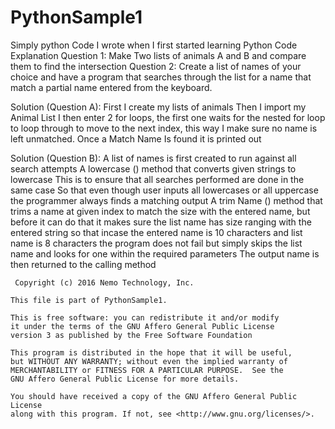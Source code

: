 # PythonSample1
Simply python Code I wrote when I first started learning Python
Code Explanation
Question 1:
Make Two lists of animals A and B and compare them to find the intersection
Question 2:
Create a list of names of your choice and have a program that searches through the list for a name that match a partial name entered from the keyboard.

Solution (Question A):
First I create my lists of animals
Then I import my Animal List I then enter 2 for loops, the first one waits for the nested for loop to loop through to move to the next index, this way I make sure no name is left unmatched.
Once a Match Name Is found it is printed out

 

Solution (Question B):
A list of names is first created to run against all search attempts
A lowercase () method that converts given strings to lowercase
This is to ensure that all searches performed are done in the same case
So that even though user inputs all lowercases or all uppercase the programmer always finds a matching output
A trim Name () method that trims a name at given index to match the size with the entered name, but before it can do that it makes sure the list name has size ranging with the entered string so that incase the entered name is 10 characters and list name is 8 characters the program does not fail but simply skips the list name and looks for one within the required parameters
The output name is then returned to the calling method
 
     Copyright (c) 2016 Nemo Technology, Inc.
 
    This file is part of PythonSample1.
 
    This is free software: you can redistribute it and/or modify
    it under the terms of the GNU Affero General Public License
    version 3 as published by the Free Software Foundation
 
    This program is distributed in the hope that it will be useful,
    but WITHOUT ANY WARRANTY; without even the implied warranty of
    MERCHANTABILITY or FITNESS FOR A PARTICULAR PURPOSE.  See the
    GNU Affero General Public License for more details.
 
    You should have received a copy of the GNU Affero General Public License
    along with this program. If not, see <http://www.gnu.org/licenses/>.
 


